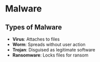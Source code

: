 # Malware

## Types of Malware
- **Virus**: Attaches to files
- **Worm**: Spreads without user action
- **Trojan**: Disguised as legitimate software
- **Ransomware**: Locks files for ransom